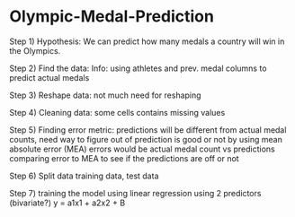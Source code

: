 # Olympic-Medal-Prediction

Step 1) Hypothesis:
We can predict how many medals a country will win in the Olympics.

Step 2) Find the data:
Info:
using athletes and prev. medal columns to predict actual medals

Step 3) Reshape data:
not much need for reshaping

Step 4) Cleaning data:
some cells contains missing values

Step 5) Finding error metric:
predictions will be different from actual medal counts, need way to figure out of prediction is good or not by using mean absolute error (MEA)
errors would be actual medal count vs predictions
comparing error to MEA to see if the predictions are off or not

Step 6) Split data
training data, test data

Step 7) training the model
using linear regression
using 2 predictors (bivariate?)
y = a1x1 + a2x2 + B

